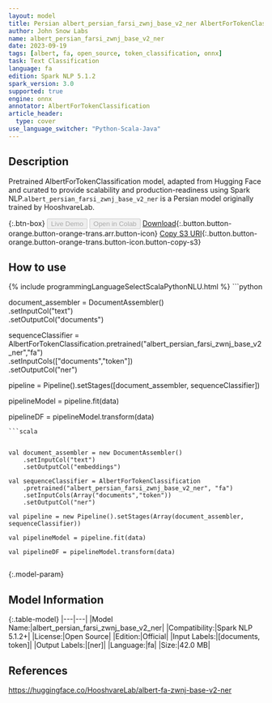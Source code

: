 ```yaml
---
layout: model
title: Persian albert_persian_farsi_zwnj_base_v2_ner AlbertForTokenClassification from HooshvareLab
author: John Snow Labs
name: albert_persian_farsi_zwnj_base_v2_ner
date: 2023-09-19
tags: [albert, fa, open_source, token_classification, onnx]
task: Text Classification
language: fa
edition: Spark NLP 5.1.2
spark_version: 3.0
supported: true
engine: onnx
annotator: AlbertForTokenClassification
article_header:
  type: cover
use_language_switcher: "Python-Scala-Java"
---
```


## Description

Pretrained AlbertForTokenClassification model, adapted from Hugging Face and curated to provide scalability and production-readiness using Spark NLP.`albert_persian_farsi_zwnj_base_v2_ner` is a Persian model originally trained by HooshvareLab.

{:.btn-box}
<button class="button button-orange" disabled>Live Demo</button>
<button class="button button-orange" disabled>Open in Colab</button>
[Download](https://s3.amazonaws.com/auxdata.johnsnowlabs.com/public/models/albert_persian_farsi_zwnj_base_v2_ner_fa_5.1.2_3.0_1695086753492.zip){:.button.button-orange.button-orange-trans.arr.button-icon}
[Copy S3 URI](s3://auxdata.johnsnowlabs.com/public/models/albert_persian_farsi_zwnj_base_v2_ner_fa_5.1.2_3.0_1695086753492.zip){:.button.button-orange.button-orange-trans.button-icon.button-copy-s3}

## How to use



<div class="tabs-box" markdown="1">
{% include programmingLanguageSelectScalaPythonNLU.html %}
```python


document_assembler = DocumentAssembler() \
    .setInputCol("text") \
    .setOutputCol("documents")
    
    
sequenceClassifier = AlbertForTokenClassification.pretrained("albert_persian_farsi_zwnj_base_v2_ner","fa") \
            .setInputCols(["documents","token"]) \
            .setOutputCol("ner")

pipeline = Pipeline().setStages([document_assembler, sequenceClassifier])

pipelineModel = pipeline.fit(data)

pipelineDF = pipelineModel.transform(data)

```
```scala


val document_assembler = new DocumentAssembler()
    .setInputCol("text") 
    .setOutputCol("embeddings")
    
val sequenceClassifier = AlbertForTokenClassification  
    .pretrained("albert_persian_farsi_zwnj_base_v2_ner", "fa")
    .setInputCols(Array("documents","token")) 
    .setOutputCol("ner") 

val pipeline = new Pipeline().setStages(Array(document_assembler, sequenceClassifier))

val pipelineModel = pipeline.fit(data)

val pipelineDF = pipelineModel.transform(data)


```
</div>

{:.model-param}
## Model Information

{:.table-model}
|---|---|
|Model Name:|albert_persian_farsi_zwnj_base_v2_ner|
|Compatibility:|Spark NLP 5.1.2+|
|License:|Open Source|
|Edition:|Official|
|Input Labels:|[documents, token]|
|Output Labels:|[ner]|
|Language:|fa|
|Size:|42.0 MB|

## References

https://huggingface.co/HooshvareLab/albert-fa-zwnj-base-v2-ner